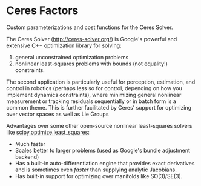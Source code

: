 # Ceres Factors

Custom parameterizations and cost functions for the Ceres Solver.

The Ceres Solver (http://ceres-solver.org/) is Google's powerful and extensive C++ optimization library for solving:

1. general unconstrained optimization problems
2. nonlinear least-squares problems with bounds (not equality!) constraints.

The second application is particularly useful for perception, estimation, and control in robotics (perhaps less so for control, depending on how you implement dynamics constraints), where minimizing general nonlinear measurement or tracking residuals sequentially or in batch form is a common theme. This is further facilitated by Ceres' support for optimizing over vector spaces as well as Lie Groups

Advantages over some other open-source nonlinear least-squares solvers like [scipy.optimize.least_squares](https://docs.scipy.org/doc/scipy/reference/generated/scipy.optimize.least_squares.html#scipy.optimize.least_squares):

- Much faster
- Scales better to larger problems (used as Google's bundle adjustment backend)
- Has a built-in auto-differentiation engine that provides exact derivatives and is sometimes even *faster* than supplying analytic Jacobians.
- Has built-in support for optimizing over manifolds like SO(3)/SE(3).
